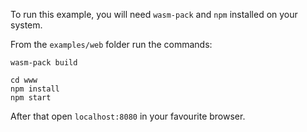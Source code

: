 To run this example, you will need `wasm-pack` and `npm` installed on your system.

From the `examples/web` folder run the commands:
```shell
wasm-pack build

cd www
npm install
npm start
```

After that open `localhost:8080` in your favourite browser.